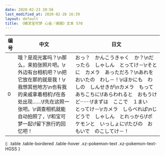 ```yaml
---
date: 2020-02-23 20:56
last_modified_at: 2020-02-28 16:39
layout: default
title: 《精灵宝可梦 心金／魂银》文本 570
---
```

| 编号 | 中文 | 日文 |
| ---- | ---- | ---- |
| 0 | 哦？是观光客吗？\n那么，来拍张照片吧。\r外边有台相机吧？\n把它放在那的就是我！\r我想其他地方\n也有我的亲戚拿着相机\f在各处出现……\f先在这照一张吧。\r调查相机就能自动拍照了，\f和宝可梦一起\f留下旅行的回忆吧！ | おっ？　かんこうきゃく　か？\nだったら　しゃしん　とってけ－\rそとに　カメラ　あっただろ？\nあれを　おいたの　わし－！\rほかにも　わしの　しんせきが\nカメラ　もって　あちこちに\fあらわれると　おもうけど⋯⋯\fまずは　ここで　１まい　とってけ－\rカメラ　しらべれば\nじどうで　しゃしん　とれっから\fポケモンと　いっしょに\fたびの　おもいで　のこしてけ－！ |
{: .table .table-bordered .table-hover .xz-pokemon-text .xz-pokemon-text-HGSS }